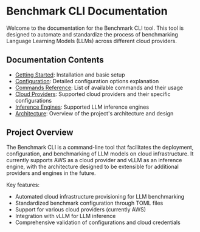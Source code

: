 # Benchmark CLI Documentation

Welcome to the documentation for the Benchmark CLI tool. This tool is designed to automate and standardize the process of benchmarking Language Learning Models (LLMs) across different cloud providers.

## Documentation Contents

- [Getting Started](getting-started.md): Installation and basic setup
- [Configuration](configuration.md): Detailed configuration options explanation
- [Commands Reference](commands.md): List of available commands and their usage
- [Cloud Providers](cloud-providers.md): Supported cloud providers and their specific configurations
- [Inference Engines](inference-engines.md): Supported LLM inference engines
- [Architecture](architecture.md): Overview of the project's architecture and design

## Project Overview

The Benchmark CLI is a command-line tool that facilitates the deployment, configuration, and benchmarking of LLM models on cloud infrastructure. It currently supports AWS as a cloud provider and vLLM as an inference engine, with the architecture designed to be extensible for additional providers and engines in the future.

Key features:

- Automated cloud infrastructure provisioning for LLM benchmarking
- Standardized benchmark configuration through TOML files
- Support for various cloud providers (currently AWS)
- Integration with vLLM for LLM inference
- Comprehensive validation of configurations and cloud credentials
